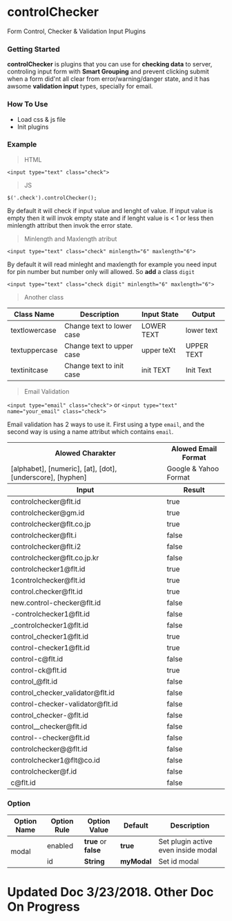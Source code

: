 # controlChecker
Form Control, Checker &amp; Validation Input Plugins

<h3>Getting Started</h3>
<p><b>controlChecker</b> is plugins that you can use for <b>checking data</b> to server, 
controling input form with <b>Smart Grouping</b> and prevent clicking submit when a form did'nt all clear from error/warning/danger state, and it has
awsome <b>validation input</b> types, specially for email.</p>
<h3>How To Use</h3>
<ul>
  <li>Load css & js file</li>
  <li>Init plugins</li>
</ul>
<h3>Example</h3>
<blockquote>HTML</blockquote>

`<input type="text" class="check">`

<blockquote>JS</blockquote>

`$('.check').controlChecker();`

<p>By default it will check if input value and lenght of value. If input value is empty then it will invok empty state and if lenght value is < 1 or less then minlength attribut then invok the error state.</p>

<blockquote>Minlength and Maxlength atribut</blockquote>

`<input type="text" class="check" minlength="6" maxlength="6">`

By default it will read minleght and maxlength for example you need input for pin number but number only will allowed. So <b>add</b> a class `digit` 

`<input type="text" class="check digit" minlength="6" maxlength="6">`

<blockquote>Another class</blockquote>

<table>
  <thead>
    <tr>
      <th>Class Name</th>
      <th>Description</th>
      <th>Input State</th>
      <th>Output</th>
    </tr>
  </thead>
  <tbody>
    <tr>
      <td>textlowercase</td>
      <td>Change text to lower case</td>
      <td>LOWER TEXT</td>
      <td>lower text</td>
    </tr>
    <tr>
      <td>textuppercase</td>
      <td>Change text to upper case</td>
      <td>upper teXt</td>
      <td>UPPER TEXT</td>
    </tr>
    <tr>
      <td>textinitcase</td>
      <td>Change text to init case</td>
      <td>init TEXT</td>
      <td>Init Text</td>
    </tr>
  </tbody>
</table>

<blockquote>Email Validation</blockquote>

`<input type="email" class="check">` or `<input type="text" name="your_email" class="check">`

Email validation has 2 ways to use it. First using a type `email`, and the second way is using a name attribut which contains `email`.

<table>
  <thead>
    <tr>
      <th>Alowed Charakter</th>
      <th>Alowed Email Format</th>
    </tr>
    <tr>
      <td>[alphabet], [numeric], [at], [dot], [underscore], [hyphen]</td>
      <td>Google & Yahoo Format</td>
    </tr>
    <tr>
      <th>Input</th>
      <th>Result</th>
    </tr>
  </thead>
  <tbody>
    <tr>
      <td>controlchecker@flt.id</td>
      <td>true</td>
    </tr>
    <tr>
      <td>controlchecker@gm.id</td>
      <td>true</td>
    </tr>
    <tr>
      <td>controlchecker@flt.co.jp</td>
      <td>true</td>
    </tr>
    <tr>
      <td>controlchecker@flt.i</td>
      <td>false</td>
    </tr>
    <tr>
      <td>controlchecker@flt.i2</td>
      <td>false</td>
    </tr>
    <tr>
      <td>controlchecker@flt.co.jp.kr</td>
      <td>false</td>
    </tr>
    <tr>
      <td>controlchecker1@flt.id</td>
      <td>true</td>
    </tr>
    <tr>
      <td>1controlchecker@flt.id</td>
      <td>true</td>
    </tr>
    <tr>
      <td>control.checker@flt.id</td>
      <td>true</td>
    </tr>
    <tr>
      <td>new.control-checker@flt.id</td>
      <td>false</td>
    </tr>
    <tr>
      <td>-controlchecker1@flt.id</td>
      <td>false</td>
    </tr>
    <tr>
      <td>_controlchecker1@flt.id</td>
      <td>false</td>
    </tr>
    <tr>
      <td>control_checker1@flt.id</td>
      <td>true</td>
    </tr>
    <tr>
      <td>control-checker1@flt.id</td>
      <td>true</td>
    </tr>
    <tr>
      <td>control-c@flt.id</td>
      <td>false</td>
    </tr>
    <tr>
      <td>control-ck@flt.id</td>
      <td>true</td>
    </tr>
    <tr>
      <td>control_@flt.id</td>
      <td>false</td>
    </tr>
    <tr>
      <td>control_checker_validator@flt.id</td>
      <td>false</td>
    </tr>
    <tr>
      <td>control-checker-validator@flt.id</td>
      <td>false</td>
    </tr>
    <tr>
      <td>control_checker-@flt.id</td>
      <td>false</td>
    </tr>
    <tr>
      <td>control__checker@flt.id</td>
      <td>false</td>
    </tr>
    <tr>
      <td>control--checker@flt.id</td>
      <td>false</td>
    </tr>
    <tr>
      <td>controlchecker@@flt.id</td>
      <td>false</td>
    </tr>
    <tr>
      <td>controlchecker1@flt@co.id</td>
      <td>false</td>
    </tr>
    <tr>
      <td>controlchecker@f.id</td>
      <td>false</td>
    </tr>
    <tr>
      <td>c@flt.id</td>
      <td>false</td>
    </tr>
  </tbody>
</table>
<h3>Option</h3>
<table>
  <thead>
    <tr>
      <th>Option Name</th>
      <th>Option Rule</th>
      <th>Option Value</th>
      <th>Default</th>
      <th>Description</th>
    </tr>
  </thead>
  <tbody>
    <tr>
      <td rowspan="2">modal</td>
      <td>enabled</td>
      <td><b>true</b> or <b>false</b></td>
      <td><b>true</b>
      <td>Set plugin active even inside modal</td>
    </tr>
    <tr>
      <td>id</td>
      <td><b>String</b></td>
      <td><b>myModal</b>
      <td>Set id modal</td>
    </tr>
  </tbody>
</table>

<h1>Updated Doc 3/23/2018. Other Doc On Progress</h1>
